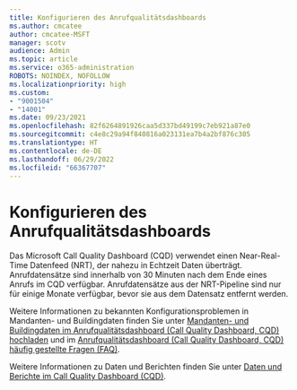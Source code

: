 ```yaml
---
title: Konfigurieren des Anrufqualitätsdashboards
ms.author: cmcatee
author: cmcatee-MSFT
manager: scotv
audience: Admin
ms.topic: article
ms.service: o365-administration
ROBOTS: NOINDEX, NOFOLLOW
ms.localizationpriority: high
ms.custom:
- "9001504"
- "14001"
ms.date: 09/23/2021
ms.openlocfilehash: 82f6264891926caa5d337bd49199c7eb921a87e0
ms.sourcegitcommit: c4e8c29a94f840816a023131ea7b4a2bf876c305
ms.translationtype: HT
ms.contentlocale: de-DE
ms.lasthandoff: 06/29/2022
ms.locfileid: "66367707"
---
```

# <a name="configuring-the-call-quality-dashboard"></a>Konfigurieren des Anrufqualitätsdashboards

Das Microsoft Call Quality Dashboard (CQD) verwendet einen Near-Real-Time Datenfeed (NRT), der nahezu in Echtzeit Daten überträgt. Anrufdatensätze sind innerhalb von 30 Minuten nach dem Ende eines Anrufs im CQD verfügbar. Anrufdatensätze aus der NRT-Pipeline sind nur für einige Monate verfügbar, bevor sie aus dem Datensatz entfernt werden.

Weitere Informationen zu bekannten Konfigurationsproblemen in Mandanten- und Buildingdaten finden Sie unter [Mandanten- und Buildingdaten im Anrufqualitätsdashboard (Call Quality Dashboard, CQD) hochladen](https://docs.microsoft.com/microsoftteams/cqd-upload-tenant-building-data) und im [Anrufqualitätsdashboard (Call Quality Dashboard, CQD) häufig gestellte Fragen (FAQ)](https://docs.microsoft.com/microsoftteams/cqd-frequently-asked-questions).

Weitere Informationen zu Daten und Berichten finden Sie unter [Daten und Berichte im Call Quality Dashboard (CQD)](https://docs.microsoft.com/microsoftteams/cqd-data-and-reports).